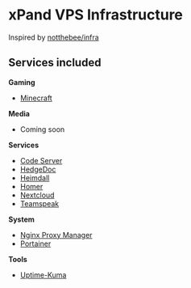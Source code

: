 # xPand VPS Infrastructure
Inspired by [notthebee/infra](https://github.com/notthebee/infra)

## Services included
**Gaming**
* [Minecraft](https://github.com/itzg/docker-minecraft-server)

**Media**
* Coming soon

**Services**
* [Code Server](https://docs.linuxserver.io/images/docker-code-server)
* [HedgeDoc](https://docs.linuxserver.io/images/docker-hedgedoc)
* [Heimdall](https://docs.linuxserver.io/images/docker-heimdall)
* [Homer](https://github.com/bastienwirtz/homer)
* [Nextcloud](https://hub.docker.com/_/nextcloud)
* [Teamspeak](https://hub.docker.com/_/teamspeak)

**System**
* [Nginx Proxy Manager](https://nginxproxymanager.com/)
* [Portainer](https://docs.portainer.io/v/ce-2.11/start/install/server/docker/linux)

**Tools**
* [Uptime-Kuma](https://github.com/louislam/uptime-kuma)